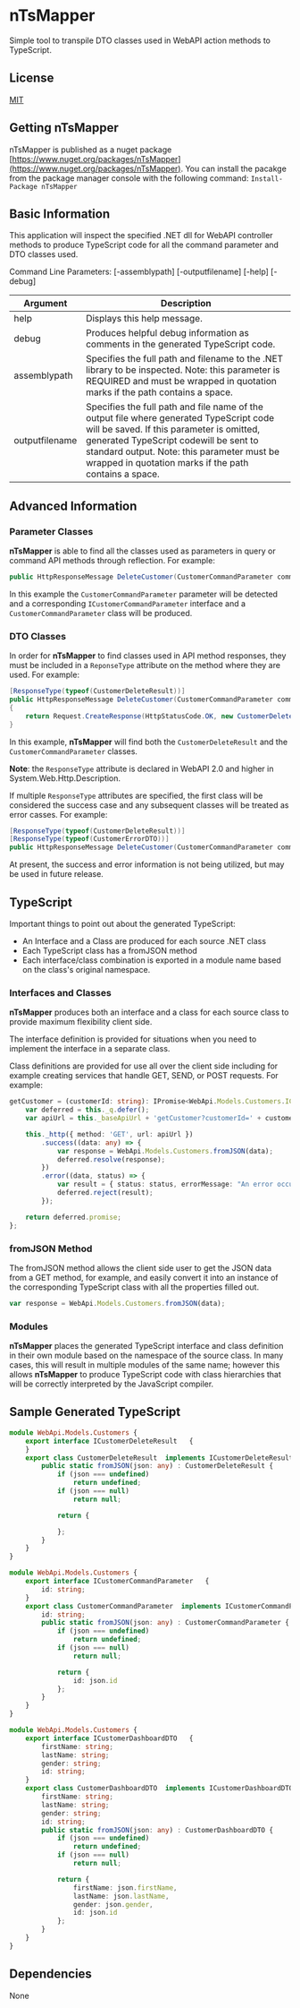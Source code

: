 # nTsMapper
Simple tool to transpile DTO classes used in WebAPI action methods to TypeScript.

## License
[MIT](https://opensource.org/licenses/MIT)

## Getting nTsMapper

nTsMapper is published as a nuget package [https://www.nuget.org/packages/nTsMapper](https://www.nuget.org/packages/nTsMapper).  You can install the pacakge from the package manager console with the following command: ```Install-Package nTsMapper```

## Basic Information
This application will inspect the specified .NET dll for WebAPI controller methods to produce TypeScript code for all the command parameter and DTO classes used.

Command Line Parameters:
[-assemblypath] [-outputfilename] [-help] [-debug]

| Argument | Description |
| ------------ | ---------------- |
| help	| Displays this help message. |
| debug | Produces helpful debug information as comments in the generated TypeScript code. |
| assemblypath | Specifies the full path and filename to the .NET library to be inspected. Note: this parameter is REQUIRED and must be wrapped in quotation marks if the path contains a space. |
| outputfilename | Specifies the full path and file name of the output file where generated TypeScript code will be saved.  If this parameter is omitted, generated TypeScript codewill be sent to standard output.  Note: this parameter must be wrapped in quotation marks if the path contains a space. |

## Advanced Information

### Parameter Classes

**nTsMapper** is able to find all the classes used as parameters in query or command API methods through reflection.  For example:

```c#
public HttpResponseMessage DeleteCustomer(CustomerCommandParameter commandParameter)
```

In this example the ```CustomerCommandParameter``` parameter will be detected and a corresponding ```ICustomerCommandParameter``` interface and a ```CustomerCommandParameter``` class will be produced.

### DTO Classes

In order for **nTsMapper** to find classes used in API method responses, they must be included in a ```ReponseType``` attribute on the method where they are used.  For example:

```c#
[ResponseType(typeof(CustomerDeleteResult))]
public HttpResponseMessage DeleteCustomer(CustomerCommandParameter commandParameter)
{
	return Request.CreateResponse(HttpStatusCode.OK, new CustomerDeleteResult());
}
```

In this example, **nTsMapper** will find both the ```CustomerDeleteResult``` and the ```CustomerCommandParameter``` classes.

**Note**: the ```ResponseType``` attribute is declared in WebAPI 2.0 and higher in System.Web.Http.Description.

If multiple ```ResponseType``` attributes are specified, the first class will be considered the success case and any subsequent classes will be treated as error casses.   For example:

```c#
[ResponseType(typeof(CustomerDeleteResult))]
[ResponseType(typeof(CustomerErrorDTO))]
public HttpResponseMessage DeleteCustomer(CustomerCommandParameter commandParameter)
```

At present, the success and error information is not being utilized, but may be used in future release.

## TypeScript

Important things to point out about the generated TypeScript:
* An Interface and a Class are produced for each source .NET class
* Each TypeScript class has a fromJSON method
* Each interface/class combination is exported in a module name based on the class's original namespace.

### Interfaces and Classes

**nTsMapper** produces both an interface and a class for each source class to provide maximum flexibility client side.

The interface definition is provided for situations when you need to implement the interface in a separate class.

Class definitions are provided for use all over the client side including for example creating services that handle GET, SEND, or POST requests.  For example:

```TypeScript
getCustomer = (customerId: string): IPromise<WebApi.Models.Customers.ICustomerDashboardDTO> => {
	var deferred = this._q.defer();
	var apiUrl = this._baseApiUrl + 'getCustomer?customerId=' + customerId;

	this._http({ method: 'GET', url: apiUrl })
		.success((data: any) => {
			var response = WebApi.Models.Customers.fromJSON(data);
			deferred.resolve(response);
		})
		.error((data, status) => {
			var result = { status: status, errorMessage: "An error occurred. Please try again." };
			deferred.reject(result);
		});

	return deferred.promise;
};
```

### fromJSON Method

The fromJSON method allows the client side user to get the JSON data from a GET method, for example, and easily convert it into an instance of the corresponding TypeScript class with all the properties filled out.

```TypeScript
var response = WebApi.Models.Customers.fromJSON(data);
```

### Modules

**nTsMapper** places the generated TypeScript interface and class definition in their own module based on the namespace of the source class.  In many cases, this will result in multiple modules of the same name; however this allows **nTsMapper** to produce TypeScript code with class hierarchies that will be correctly interpreted by the JavaScript compiler.

## Sample Generated TypeScript

```TypeScript
module WebApi.Models.Customers {
	export interface ICustomerDeleteResult   {
	}
	export class CustomerDeleteResult  implements ICustomerDeleteResult {
		public static fromJSON(json: any) : CustomerDeleteResult {
			if (json === undefined)
				return undefined;
			if (json === null)
				return null;

			return {

			};
		}
	}
}

module WebApi.Models.Customers {
	export interface ICustomerCommandParameter   {
		id: string;
	}
	export class CustomerCommandParameter  implements ICustomerCommandParameter {
		id: string;
		public static fromJSON(json: any) : CustomerCommandParameter {
			if (json === undefined)
				return undefined;
			if (json === null)
				return null;

			return {
				id: json.id
			};
		}
	}
}

module WebApi.Models.Customers {
	export interface ICustomerDashboardDTO   {
		firstName: string;
		lastName: string;
		gender: string;
		id: string;
	}
	export class CustomerDashboardDTO  implements ICustomerDashboardDTO {
		firstName: string;
		lastName: string;
		gender: string;
		id: string;
		public static fromJSON(json: any) : CustomerDashboardDTO {
			if (json === undefined)
				return undefined;
			if (json === null)
				return null;

			return {
				firstName: json.firstName,
				lastName: json.lastName,
				gender: json.gender,
				id: json.id
			};
		}
	}
}
```

## Dependencies
None